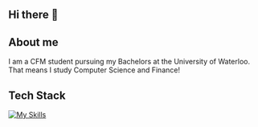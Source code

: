 ## Hi there 👋

## About me 

I am a CFM student pursuing my Bachelors at the University of Waterloo. That means I study Computer Science and Finance! 



## Tech Stack

[![My Skills](https://skillicons.dev/icons?i=py,pytorch,js,react,nextjs,ts,aws,docker,c,cpp,mysql,postgres,postman,html,tailwind,css,git,mongodb,supabase,vim,powershell,vscode,pycharm,eclipse,&perline=10)](https://skillicons.dev)


<!--
**EYXLiu/EYXLiu** is a ✨ _special_ ✨ repository because its `README.md` (this file) appears on your GitHub profile.

Here are some ideas to get you started:

- 🔭 I’m currently working on ...
- 🌱 I’m currently learning ...
- 👯 I’m looking to collaborate on ...
- 🤔 I’m looking for help with ...
- 💬 Ask me about ...
- 📫 How to reach me: ...
- 😄 Pronouns: ...
- ⚡ Fun fact: ...
-->

